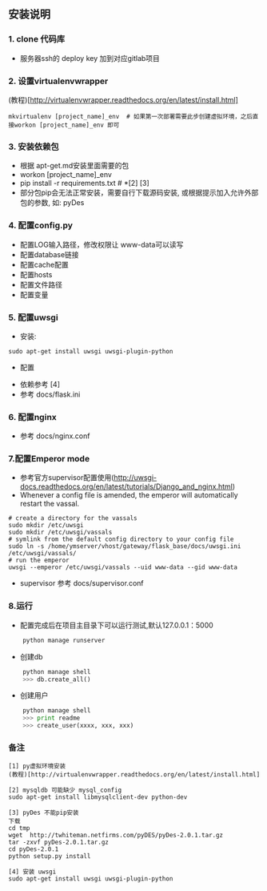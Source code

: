 ## 安装说明

### 1. clone 代码库

+ 服务器ssh的 deploy key 加到对应gitlab项目

### 2. 设置virtualenvwrapper

(教程)[http://virtualenvwrapper.readthedocs.org/en/latest/install.html]

```shell
mkvirtualenv [project_name]_env  # 如果第一次部署需要此步创建虚拟环境，之后直接workon [project_name]_env 即可
```

### 3. 安装依赖包

- 根据 apt-get.md安装里面需要的包
- workon [project_name]_env
- pip install -r requirements.txt  #  *[2] [3]
- 部分包pip会无法正常安装，需要自行下载源码安装, 或根据提示加入允许外部包的参数, 如: pyDes

### 4. 配置config.py

+ 配置LOG输入路径，修改权限让 www-data可以读写
+ 配置database链接
+ 配置cache配置
+ 配置hosts
+ 配置文件路径
+ 配置变量

### 5. 配置uwsgi

+ 安装:

```shell
sudo apt-get install uwsgi uwsgi-plugin-python
```

+ 配置
- 依赖参考 [4]
- 参考 docs/flask.ini


### 6. 配置nginx

- 参考 docs/nginx.conf


### 7.配置Emperor mode

- 参考官方supervisor配置使用(http://uwsgi-docs.readthedocs.org/en/latest/tutorials/Django_and_nginx.html)
- Whenever a config file is amended, the emperor will automatically restart the vassal.
```
# create a directory for the vassals
sudo mkdir /etc/uwsgi
sudo mkdir /etc/uwsgi/vassals
# symlink from the default config directory to your config file
sudo ln -s /home/ymserver/vhost/gateway/flask_base/docs/uwsgi.ini /etc/uwsgi/vassals/
# run the emperor
uwsgi --emperor /etc/uwsgi/vassals --uid www-data --gid www-data
```
- supervisor 参考 docs/supervisor.conf


### 8.运行
- 配置完成后在项目主目录下可以运行测试,默认127.0.0.1：5000

```python
    python manage runserver
```

+ 创建db

```python
    python manage shell
    >>> db.create_all()
```

+ 创建用户

```python
    python manage shell
    >>> print readme
    >>> create_user(xxxx, xxx, xxx)
```

### 备注

```
[1] py虚拟环境安装
(教程)[http://virtualenvwrapper.readthedocs.org/en/latest/install.html]

[2] mysqldb 可能缺少 mysql_config
sudo apt-get install libmysqlclient-dev python-dev

[3] pyDes 不能pip安装
下载 
cd tmp
wget  http://twhiteman.netfirms.com/pyDES/pyDes-2.0.1.tar.gz 
tar -zxvf pyDes-2.0.1.tar.gz
cd pyDes-2.0.1
python setup.py install

[4] 安装 uwsgi
sudo apt-get install uwsgi uwsgi-plugin-python
```
